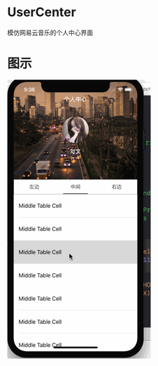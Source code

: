 # UserCenter
模仿网易云音乐的个人中心界面

# 图示

![](https://github.com/LevenWin/UserCenter/blob/master/screen.gif)

